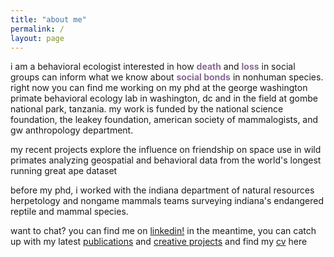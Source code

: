 ```yaml
---
title: "about me"
permalink: /
layout: page
--- 
```


i am a behavioral ecologist interested in how <span style="color: #8A6A95; font-weight: bold;">**death**</span> and <span style="color: #8A6A95; font-weight: bold; ">**loss**</span> in social groups can inform what we know about <span style="color: #8A6A95; font-weight: bold; ">**social bonds**</span> in nonhuman species. 
right now you can find me working on my phd at the george washington primate behavioral ecology lab in washington, dc and in the field at gombe national park, tanzania. my work is funded by the national science foundation, the leakey foundation, american society of mammalogists, and gw anthropology department.

my recent projects explore the influence on friendship on space use in wild primates analyzing geospatial and behavioral data from the world's longest running great ape dataset

before my phd, i worked with the indiana department of natural resources herpetology and nongame mammals teams surveying indiana's endangered reptile and mammal species.  

want to chat? you can find me on [linkedin!](https://www.linkedin.com/in/abigail-mcclain) in the meantime, you can catch up with my latest [publications](https://armcclain.github.io/publications/) and [creative projects](https://armcclain.github.io/creative%20works/) and find my [cv](https://github.com/user-attachments/files/18370120/McClain_Abigail_2pg_CV_JAN_2025.pdf) here
